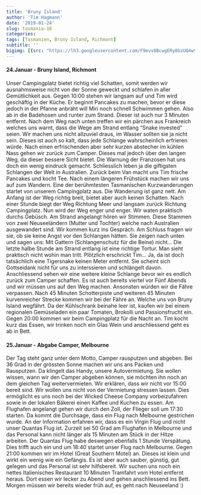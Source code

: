 ```yaml
---
title: 'Bruny Island'
author: 'Tim Hagmann'
date: '2019-01-24'
slug: tasmania-10
categories:
tags: [Tasmanien, Bruny Island, Richmont]
subtitle: ''
bigimg: [{src: "https://lh3.googleusercontent.com/F9evv8BcwgERy8bzUQ4w9nVjb4TMrMEep8v-e5m2yaPAxc7DQ85FuWsE6YXgFVrZXqeoOWb5_o9E_zbwXxy0VWO8eWYko_L6sHG5z_fgxnRilP_dT-FCv8G5Cq6AoKGMuRgbOmnER3s=w1920-h1080"}]
---
```


#### 24.Januar - Bruny Island, Richmont
Unser Campingplatz bietet richtig viel Schatten, somit werden wir ausnahmsweise nicht von der Sonne geweckt und schlafen in aller Gemütlichkeit aus. Gegen 10:00 stehen wir langsam auf und Tim wird geschäftig in der Küche. Er beginnt Pancakes zu machen, bevor er diese jedoch in der Pfanne anbräht will Miri noch schnell Schwimmen gehen. Also ab in die Badehosen und runter zum Strand. Dieser ist auch nur 3 Minuten entfernt. Nach dem Weg nach unten treffen wir ein pärchen aus Frankreich welches uns warnt, dass die Wege am Strand entlang “Snake invested” seien. Wir machen uns nicht allzuviel draus, im Wasser sollten sie ja nicht sein. Dieses ist auch so kalt, dass jede Schlange wahrscheinlich erfrieren würde. Nach einen erfrischenden aber sehr kurzen abstecher im kühlen Nass gehen wir zurück zum Camper. Dieses mal jedoch über den langen Weg, da dieser bessere Sicht bietet. Die Warnung der Franzosen hat uns doch ein wenig eindruck gemacht. Schliesslich leben ja die giftigsten Schlangen der Welt in Australien. Zurück beim Van macht uns Tim frische Pancakes und kocht Tee. Nach einem längeren Frühstück machen wir uns auf zum Wandern. Eine der berühmtesten Tasmanischen Kurzwanderungen startet von unserem Campingplatz aus. Die Wanderung ist ganz nett. Am Anfang ist der Weg richtig breit, bietet aber auch keinen Schatten. Nach einer Stunde biegt der Weg Richtung Meer und langsam zurück Richtung Campingplatz. Nun wird der Weg enger und enger. Wir waten praktisch durchs Gebüsch. Am Strand angelangt hören wir Stimmen. Diese Stammen von zwei Neuseeländern (Mutter und Tochter) welche nach Australien ausgewandert sind. Wir kommen kurz ins Gespräch. Am Schluss fragen wir sie, ob sie keine Angst vor den Schlangen hätten. Sie zeigen nach unten und sagen uns: Mit Gattern (Schlangenschutz für die Beine) nicht... Die letzte halbe Stunde am Strand entlang ist eine richtige Tortur. Man sieht praktisch nicht wohin man tritt. Plötzlich erschrickt Tim... Ja, da ist doch tatsächlich eine Tigersnake keinen Meter entfernt. Sie scheint sich Gottseidank nicht für uns zu interssieren und schlängelt davon. Anschliessend sehen wir eine weitere kleine Schlange bevor wir es endlich zurück zum Camper schaffen. Es ist auch bereits viertel vor Fünf Abends und wir müssen uns auf den Weg machen. Ansonsten würden wir die Fähre verpassen. Nach 45 Minuten Schotterpiste und weiteren 45 Minuten kurvenreicher Strecke kommen wir bei der Fähre an. Welche uns von Bruny Island wegfährt. Da der Kühlschrank beinahe leer ist, kaufen wir bei einem regionalen Gemüseladen ein paar Tomaten, Brokolli und Passionsfrucht ein. Gegen 20:00 kommen wir beim Campingplatz für die Nacht an. Tim kocht kurz das Essen, wir trinken noch ein Glas Wein und anschliessend geht es ab in Bett.

#### 25.Januar - Abgabe Camper, Melbourne
Der Tag steht ganz unter dem Motto, Camper rausputzen und abgeben. Bei 36 Grad in der grössten Sonne machen wir uns ans Packen und Rausputzen. Da klingelt das Handy, unsere Autovermietung. Sie wollen wissen, wann wir den Camper abgeben können, sie möchten ihn noch an dem gleichen Tag weitervermieten. Wir erklären, dass wir nicht vor 15:00 bereit sind. Wir wollen uns nicht von der Vermietung stressen lassen. Dies ermöglicht es uns noch bei der Wicked Cheese Company vorbeizufahren sowie in der lokalen Bäkerei einen Kaffee und Kuchen zu essen. Am Flughafen angelangt gehen wir durch den Zoll, der Flieger soll um 17:30 starten. Da kommt die Durchsage, dass ein Flug nach Melbourne gestrichen wurde. An der Information erfahren wir, dass es ein Virgin Flug und nicht unser Quantas Flug ist. Zurzeit sei 50 Grad am Flughafen in Melbourne und das Personal kann nicht länger als 15 Minuten am Stück in der Hitze arbeiten. Der Quantas Flug habe deswegen ebenfalls 1 Stunde Verspätung. Dies trifft auch ein und um 18:40 startet unser Flug nach Melbourne. Gegen 21:00 kommen wir im Hotel (Great Southern Motel) an. Dieses ist klein und wirkt ein wenig wie ein Gefängis. Es ist aber auch sauber, günstig, gut gelegen und das Personal ist sehr hilfsbereit. Wir suchen uns noch ein nettes Italienisches Restaurant 10 Minuten Tramfahrt vom Hotel entfernt heraus. Dort essen wir lecker zu Abend und gehen anschliessend ins Bett. Morgen müssen wir bereits wieder früh auf, es geht nach Neuseeland :)
